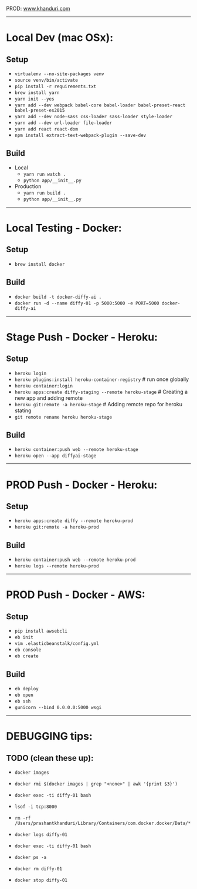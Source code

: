 PROD: www.khanduri.com

------------------------------
# Local Dev (mac OSx):

## Setup
 - `virtualenv --no-site-packages venv`
 - `source venv/bin/activate`
 - `pip install -r requirements.txt`
 - `brew install yarn`
 - `yarn init --yes`
 - `yarn add --dev webpack babel-core babel-loader babel-preset-react babel-preset-es2015`
 - `yarn add --dev node-sass css-loader sass-loader style-loader`
 - `yarn add --dev url-loader file-loader`
 - `yarn add react react-dom`
 - `npm install extract-text-webpack-plugin --save-dev`

## Build
 - Local
    - `yarn run watch .`
    - `python app/__init__.py`
 - Production
    - `yarn run build .`
    - `python app/__init__.py`


------------------------------
# Local Testing - Docker:

## Setup
 - `brew install docker`

## Build
 - `docker build -t docker-diffy-ai .`
 - `docker run -d --name diffy-01 -p 5000:5000 -e PORT=5000 docker-diffy-ai`


------------------------------
# Stage Push - Docker - Heroku:

## Setup
 - `heroku login`
 - `heroku plugins:install heroku-container-registry`              # run once globally
 - `heroku container:login`
 - `heroku apps:create diffy-staging --remote heroku-stage`        # Creating a new app and adding remote
 - `heroku git:remote -a heroku-stage`                             # Adding remote repo for heroku stating
 - `git remote rename heroku heroku-stage`

## Build
 - `heroku container:push web --remote heroku-stage`
 - `heroku open --app diffyai-stage`


------------------------------
# PROD Push - Docker - Heroku:

## Setup
 - `heroku apps:create diffy --remote heroku-prod`
 - `heroku git:remote -a heroku-prod`

## Build
 - `heroku container:push web --remote heroku-prod`
 - `heroku logs --remote heroku-prod`


------------------------------
# PROD Push - Docker - AWS:

## Setup
 - `pip install awsebcli`
 - `eb init`
 - `vim .elasticbeanstalk/config.yml`
 - `eb console`
 - `eb create`

## Build
 - `eb deploy`
 - `eb open`
 - `eb ssh`
 - `gunicorn --bind 0.0.0.0:5000 wsgi`


------------------------------
# DEBUGGING tips:

## TODO (clean these up):
 - `docker images`
 - `docker rmi $(docker images | grep "<none>" | awk '{print $3}')`
 - `docker exec -ti diffy-01 bash`
 - `lsof -i tcp:8000`
 - `rm -rf /Users/prashantkhanduri/Library/Containers/com.docker.docker/Data/*`
 - `docker logs diffy-01`
 - `docker exec -ti diffy-01 bash`

 - `docker ps -a`
 - `docker rm diffy-01`
 - `docker stop diffy-01`
